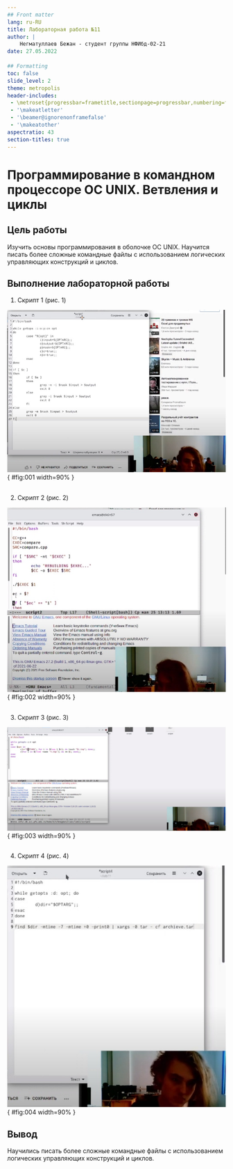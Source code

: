 ```yaml
---
## Front matter
lang: ru-RU
title: Лабораторная работа №11
author: |
    Негматуллаев Бежан - студент группы НФИбд-02-21
date: 27.05.2022

## Formatting
toc: false
slide_level: 2
theme: metropolis
header-includes: 
 - \metroset{progressbar=frametitle,sectionpage=progressbar,numbering=fraction}
 - '\makeatletter'
 - '\beamer@ignorenonframefalse'
 - '\makeatother'
aspectratio: 43
section-titles: true
---
```


# Программирование в командном процессоре ОС UNIX. Ветвления и циклы

## Цель работы

Изучить основы программирования в оболочке ОС UNIX. Научится писать более
сложные командные файлы с использованием логических управляющих конструкций
и циклов.

## Выполнение лабораторной работы

1. Скрипт 1 (рис. 1)

![Скрипт 1](image/1.png){ #fig:001 width=90% }

##

2. Скрипт 2 (рис. 2)

![Скрипт 2](image/2.png){ #fig:002 width=90% }

##

3. Скрипт 3 (рис. 3)

![Скрипт 1](image/3.png){ #fig:003 width=90% }

##

4. Скрипт 4 (рис. 4)

![Скрипт 4](image/4.png){ #fig:004 width=90% }

## Вывод

Научились писать более сложные командные файлы с использованием логических управляющих конструкций и циклов.
